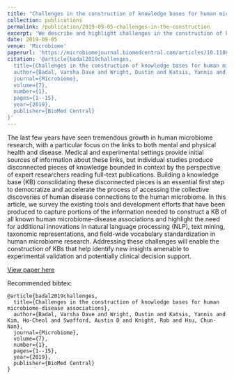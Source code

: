 ```yaml
---
title: "Challenges in the construction of knowledge bases for human microbiome-disease associations"
collection: publications
permalink: /publication/2019-09-05-challenges-in-the-construction
excerpt: 'We describe and highlight challenges in the construction of knowledge bases for human microbiome-disease associations, surveying relevant literature and providing recommendations for KB construction in this domain going forward.'
date: 2019-09-05
venue: 'Microbiome'
paperurl: 'https://microbiomejournal.biomedcentral.com/articles/10.1186/s40168-019-0742-2'
citation: '@article{badal2019challenges,
  title={Challenges in the construction of knowledge bases for human microbiome-disease associations},
  author={Badal, Varsha Dave and Wright, Dustin and Katsis, Yannis and Kim, Ho-Cheol and Swafford, Austin D and Knight, Rob and Hsu, Chun-Nan},
  journal={Microbiome},
  volume={7},
  number={1},
  pages={1--15},
  year={2019},
  publisher={BioMed Central}
}'
---
```

The last few years have seen tremendous growth in human microbiome research, with a particular focus on the links to both mental and physical health and disease. Medical and experimental settings provide initial sources of information about these links, but individual studies produce disconnected pieces of knowledge bounded in context by the perspective of expert researchers reading full-text publications. Building a knowledge base (KB) consolidating these disconnected pieces is an essential first step to democratize and accelerate the process of accessing the collective discoveries of human disease connections to the human microbiome. In this article, we survey the existing tools and development efforts that have been produced to capture portions of the information needed to construct a KB of all known human microbiome-disease associations and highlight the need for additional innovations in natural language processing (NLP), text mining, taxonomic representations, and field-wide vocabulary standardization in human microbiome research. Addressing these challenges will enable the construction of KBs that help identify new insights amenable to experimental validation and potentially clinical decision support.

[View paper here](https://microbiomejournal.biomedcentral.com/articles/10.1186/s40168-019-0742-2)

Recommended bibtex:

```
@article{badal2019challenges,
  title={Challenges in the construction of knowledge bases for human microbiome-disease associations},
  author={Badal, Varsha Dave and Wright, Dustin and Katsis, Yannis and Kim, Ho-Cheol and Swafford, Austin D and Knight, Rob and Hsu, Chun-Nan},
  journal={Microbiome},
  volume={7},
  number={1},
  pages={1--15},
  year={2019},
  publisher={BioMed Central}
}
```
